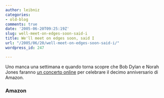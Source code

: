 ```yaml
---
author: leibniz
categories:
- old-blog
comments: true
date: '2005-06-20T09:25:19Z'
slug: well-meet-on-edges-soon-said-i
title: We'll meet on edges soon, said I
url: "/2005/06/20/well-meet-on-edges-soon-said-i/"
wordpress_id: 247

---
```

Uno manca una settimana e quando torna scopre che Bob Dylan e Norah Jones faranno [un concerto online](https://www.amazon.com/exec/obidos/tg/browse/-/14103211/ref%3Dcon%5Fpr%5F/103-7776410-2536657) per celebrare il decimo anniversario di Amazon.  



### Amazon
